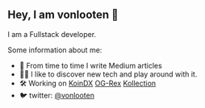 ## Hey, I am vonlooten 👋

I am a Fullstack developer.

Some information about me:

- 📰 From time to time I write Medium articles
- 👨‍💻 I like to discover new tech and play around with it.
- 🛠️ Working on [KoinDX](https://koindx.com) [OG-Rex](https://ogrex.io) [Kollection](https://kollection.app) 
- 🐦 twitter: [@vonlooten](https://twitter.com/vonlooten)
